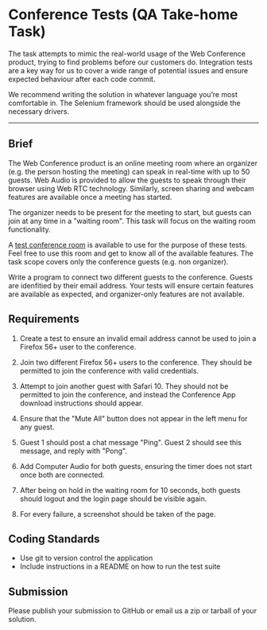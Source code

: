 # Conference Tests (QA Take-home Task)

The task attempts to mimic the real-world usage of the Web Conference product, trying to find problems before our customers do. Integration tests are a key way for us to cover a wide range of potential issues and ensure expected behaviour after each code commit.

We recommend writing the solution in whatever language you’re most comfortable in. The Selenium framework should be used alongside the necessary drivers.

---

## Brief

The Web Conference product is an online meeting room where an organizer (e.g. the person hosting the meeting) can speak in real-time with up to 50 guests. Web Audio is provided to allow the guests to speak through their browser using Web RTC technology. Similarly, screen sharing and webcam features are available once a meeting has started.

The organizer needs to be present for the meeting to start, but guests can join at any time in a "waiting room". This task will focus on the waiting room functionality.

A [test conference room](https://app.staging.jiminny.com/veselin) is available to use for the purpose of these tests. Feel free to use this room and get to know all of the available features. The task scope covers only the conference guests (e.g. non organizer).

Write a program to connect two different guests to the conference. Guests are idenfitied by their email address. Your tests will ensure certain features are available as expected, and organizer-only features are not available.

## Requirements

1. Create a test to ensure an invalid email address cannot be used to join a Firefox 56+ user to the conference.

2. Join two different Firefox 56+ users to the conference. They should be permitted to join the conference with valid credentials. 

3. Attempt to join another guest with Safari 10. They should not be permitted to join the conference, and instead the Conference App download instructions should appear.

4. Ensure that the "Mute All" button does not appear in the left menu for any guest.

5. Guest 1 should post a chat message "Ping". Guest 2 should see this message, and reply with "Pong".

6. Add Computer Audio for both guests, ensuring the timer does not start once both are connected.

7. After being on hold in the waiting room for 10 seconds, both guests should logout and the login page should be visible again.

8. For every failure, a screenshot should be taken of the page.

## Coding Standards

* Use git to version control the application
* Include instructions in a README on how to run the test suite

## Submission

Please publish your submission to GitHub or email us a zip or tarball of your solution.

